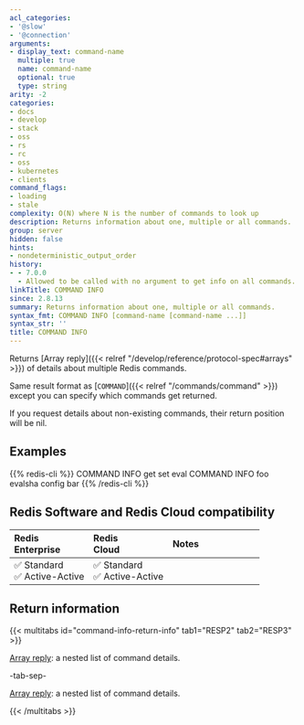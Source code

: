 ```yaml
---
acl_categories:
- '@slow'
- '@connection'
arguments:
- display_text: command-name
  multiple: true
  name: command-name
  optional: true
  type: string
arity: -2
categories:
- docs
- develop
- stack
- oss
- rs
- rc
- oss
- kubernetes
- clients
command_flags:
- loading
- stale
complexity: O(N) where N is the number of commands to look up
description: Returns information about one, multiple or all commands.
group: server
hidden: false
hints:
- nondeterministic_output_order
history:
- - 7.0.0
  - Allowed to be called with no argument to get info on all commands.
linkTitle: COMMAND INFO
since: 2.8.13
summary: Returns information about one, multiple or all commands.
syntax_fmt: COMMAND INFO [command-name [command-name ...]]
syntax_str: ''
title: COMMAND INFO
---
```

Returns [Array reply]({{< relref "/develop/reference/protocol-spec#arrays" >}}) of details about multiple Redis commands.

Same result format as [`COMMAND`]({{< relref "/commands/command" >}}) except you can specify which commands
get returned.

If you request details about non-existing commands, their return
position will be nil.

## Examples

{{% redis-cli %}}
COMMAND INFO get set eval
COMMAND INFO foo evalsha config bar
{{% /redis-cli %}}

## Redis Software and Redis Cloud compatibility

| Redis<br />Enterprise | Redis<br />Cloud | <span style="min-width: 9em; display: table-cell">Notes</span> |
|:----------------------|:-----------------|:------|
| <span title="Supported">&#x2705; Standard</span><br /><span title="Supported"><nobr>&#x2705; Active-Active</nobr></span> | <span title="Supported">&#x2705; Standard</span><br /><span title="Supported"><nobr>&#x2705; Active-Active</nobr></span> |  |

## Return information

{{< multitabs id="command-info-return-info" 
    tab1="RESP2" 
    tab2="RESP3" >}}

[Array reply](../../develop/reference/protocol-spec#arrays): a nested list of command details.

-tab-sep-

[Array reply](../../develop/reference/protocol-spec#arrays): a nested list of command details.

{{< /multitabs >}}
